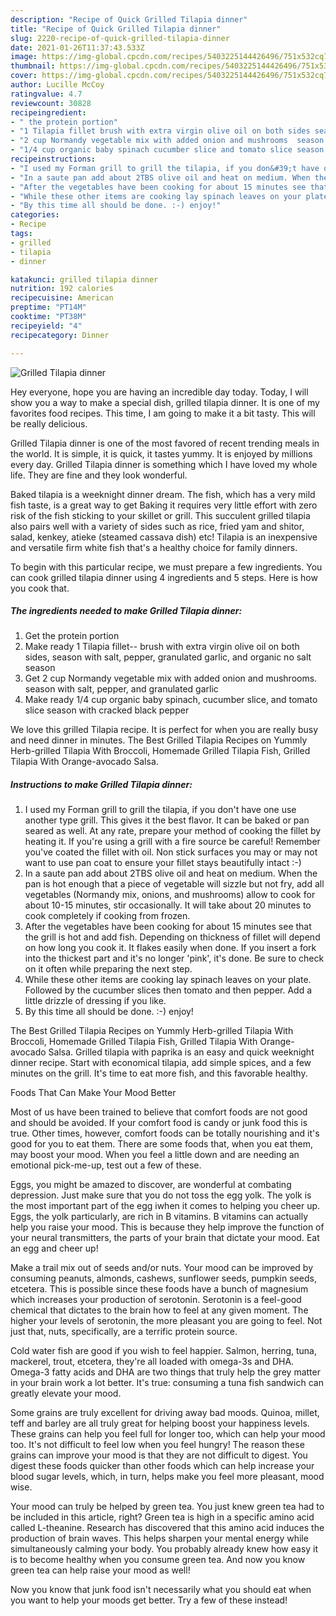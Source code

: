 ```yaml
---
description: "Recipe of Quick Grilled Tilapia dinner"
title: "Recipe of Quick Grilled Tilapia dinner"
slug: 2220-recipe-of-quick-grilled-tilapia-dinner
date: 2021-01-26T11:37:43.533Z
image: https://img-global.cpcdn.com/recipes/5403225144426496/751x532cq70/grilled-tilapia-dinner-recipe-main-photo.jpg
thumbnail: https://img-global.cpcdn.com/recipes/5403225144426496/751x532cq70/grilled-tilapia-dinner-recipe-main-photo.jpg
cover: https://img-global.cpcdn.com/recipes/5403225144426496/751x532cq70/grilled-tilapia-dinner-recipe-main-photo.jpg
author: Lucille McCoy
ratingvalue: 4.7
reviewcount: 30828
recipeingredient:
- " the protein portion"
- "1 Tilapia fillet brush with extra virgin olive oil on both sides season with salt pepper granulated garlic and organic no salt season"
- "2 cup Normandy vegetable mix with added onion and mushrooms  season with salt pepper and granulated garlic"
- "1/4 cup organic baby spinach cucumber slice and tomato slice season with cracked black pepper"
recipeinstructions:
- "I used my Forman grill to grill the tilapia, if you don&#39;t have one use another type grill. This gives it the best flavor. It can be baked or pan seared as well. At any rate, prepare your method of cooking the fillet by heating it. If you&#39;re using a grill with a fire source be careful! Remember you&#39;ve coated the fillet with oil. Non stick surfaces you may or may not want to use pan coat to ensure your fillet stays beautifully intact :-)"
- "In a saute pan add about 2TBS olive oil and heat on medium. When the pan is hot enough that a piece of vegetable will sizzle but not fry, add all vegetables (Normandy mix, onions, and mushrooms) allow to cook for about 10-15 minutes, stir occasionally. It will take about 20 minutes to cook completely if cooking from frozen."
- "After the vegetables have been cooking for about 15 minutes see that the grill is hot and add fish. Depending on thickness of fillet will depend on how long you cook it. It flakes easily when done. If you insert a fork into the thickest part and it&#39;s no longer &#39;pink&#39;, it&#39;s done. Be sure to check on it often while preparing the next step."
- "While these other items are cooking lay spinach leaves on your plate. Followed by the cucumber slices then tomato and then pepper. Add a little drizzle of dressing if you like."
- "By this time all should be done. :-) enjoy!"
categories:
- Recipe
tags:
- grilled
- tilapia
- dinner

katakunci: grilled tilapia dinner 
nutrition: 192 calories
recipecuisine: American
preptime: "PT14M"
cooktime: "PT38M"
recipeyield: "4"
recipecategory: Dinner

---
```



![Grilled Tilapia dinner](https://img-global.cpcdn.com/recipes/5403225144426496/751x532cq70/grilled-tilapia-dinner-recipe-main-photo.jpg)

Hey everyone, hope you are having an incredible day today. Today, I will show you a way to make a special dish, grilled tilapia dinner. It is one of my favorites food recipes. This time, I am going to make it a bit tasty. This will be really delicious.

Grilled Tilapia dinner is one of the most favored of recent trending meals in the world. It is simple, it is quick, it tastes yummy. It is enjoyed by millions every day. Grilled Tilapia dinner is something which I have loved my whole life. They are fine and they look wonderful.

Baked tilapia is a weeknight dinner dream. The fish, which has a very mild fish taste, is a great way to get Baking it requires very little effort with zero risk of the fish sticking to your skillet or grill. This succulent grilled tilapia also pairs well with a variety of sides such as rice, fried yam and shitor, salad, kenkey, atieke (steamed cassava dish) etc! Tilapia is an inexpensive and versatile firm white fish that&#39;s a healthy choice for family dinners.


To begin with this particular recipe, we must prepare a few ingredients. You can cook grilled tilapia dinner using 4 ingredients and 5 steps. Here is how you cook that.

<!--inarticleads1-->

##### The ingredients needed to make Grilled Tilapia dinner:

1. Get  the protein portion
1. Make ready 1 Tilapia fillet-- brush with extra virgin olive oil on both sides, season with salt, pepper, granulated garlic, and organic no salt season
1. Get 2 cup Normandy vegetable mix with added onion and mushrooms.  season with salt, pepper, and granulated garlic
1. Make ready 1/4 cup organic baby spinach, cucumber slice, and tomato slice season with cracked black pepper


We love this grilled Tilapia recipe. It is perfect for when you are really busy and need dinner in minutes. The Best Grilled Tilapia Recipes on Yummly Herb-grilled Tilapia With Broccoli, Homemade Grilled Tilapia Fish, Grilled Tilapia With Orange-avocado Salsa. 

<!--inarticleads2-->

##### Instructions to make Grilled Tilapia dinner:

1. I used my Forman grill to grill the tilapia, if you don&#39;t have one use another type grill. This gives it the best flavor. It can be baked or pan seared as well. At any rate, prepare your method of cooking the fillet by heating it. If you&#39;re using a grill with a fire source be careful! Remember you&#39;ve coated the fillet with oil. Non stick surfaces you may or may not want to use pan coat to ensure your fillet stays beautifully intact :-)
1. In a saute pan add about 2TBS olive oil and heat on medium. When the pan is hot enough that a piece of vegetable will sizzle but not fry, add all vegetables (Normandy mix, onions, and mushrooms) allow to cook for about 10-15 minutes, stir occasionally. It will take about 20 minutes to cook completely if cooking from frozen.
1. After the vegetables have been cooking for about 15 minutes see that the grill is hot and add fish. Depending on thickness of fillet will depend on how long you cook it. It flakes easily when done. If you insert a fork into the thickest part and it&#39;s no longer &#39;pink&#39;, it&#39;s done. Be sure to check on it often while preparing the next step.
1. While these other items are cooking lay spinach leaves on your plate. Followed by the cucumber slices then tomato and then pepper. Add a little drizzle of dressing if you like.
1. By this time all should be done. :-) enjoy!


The Best Grilled Tilapia Recipes on Yummly Herb-grilled Tilapia With Broccoli, Homemade Grilled Tilapia Fish, Grilled Tilapia With Orange-avocado Salsa. Grilled tilapia with paprika is an easy and quick weeknight dinner recipe. Start with economical tilapia, add simple spices, and a few minutes on the grill. It&#39;s time to eat more fish, and this favorable healthy. 

Foods That Can Make Your Mood Better


Most of us have been trained to believe that comfort foods are not good and should be avoided. If your comfort food is candy or junk food this is true. Other times, however, comfort foods can be totally nourishing and it's good for you to eat them. There are some foods that, when you eat them, may boost your mood. When you feel a little down and are needing an emotional pick-me-up, test out a few of these.

Eggs, you might be amazed to discover, are wonderful at combating depression. Just make sure that you do not toss the egg yolk. The yolk is the most important part of the egg iwhen it comes to helping you cheer up. Eggs, the yolk particularly, are rich in B vitamins. B vitamins can actually help you raise your mood. This is because they help improve the function of your neural transmitters, the parts of your brain that dictate your mood. Eat an egg and cheer up!

Make a trail mix out of seeds and/or nuts. Your mood can be improved by consuming peanuts, almonds, cashews, sunflower seeds, pumpkin seeds, etcetera. This is possible since these foods have a bunch of magnesium which increases your production of serotonin. Serotonin is a feel-good chemical that dictates to the brain how to feel at any given moment. The higher your levels of serotonin, the more pleasant you are going to feel. Not just that, nuts, specifically, are a terrific protein source.

Cold water fish are good if you wish to feel happier. Salmon, herring, tuna, mackerel, trout, etcetera, they're all loaded with omega-3s and DHA. Omega-3 fatty acids and DHA are two things that truly help the grey matter in your brain work a lot better. It's true: consuming a tuna fish sandwich can greatly elevate your mood. 

Some grains are truly excellent for driving away bad moods. Quinoa, millet, teff and barley are all truly great for helping boost your happiness levels. These grains can help you feel full for longer too, which can help your mood too. It's not difficult to feel low when you feel hungry! The reason these grains can improve your mood is that they are not difficult to digest. You digest these foods quicker than other foods which can help increase your blood sugar levels, which, in turn, helps make you feel more pleasant, mood wise.

Your mood can truly be helped by green tea. You just knew green tea had to be included in this article, right? Green tea is high in a specific amino acid called L-theanine. Research has discovered that this amino acid induces the production of brain waves. This helps sharpen your mental energy while simultaneously calming your body. You probably already knew how easy it is to become healthy when you consume green tea. And now you know green tea can help raise your mood as well!

Now you know that junk food isn't necessarily what you should eat when you want to help your moods get better. Try a few of these instead!

